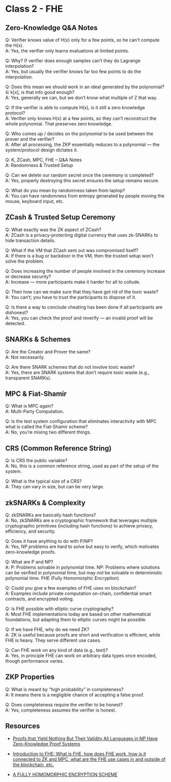 # Class 2 - FHE

## Zero-Knowledge Q&A Notes

Q: Verifier knows value of H(x) only for a few points, so he can't compute the H(x). <br/>
A: Yes, the verifier only learns evaluations at limited points.

Q: Why? If verifier does enough samples can’t they do Lagrange interpolation?<br/>
A: Yes, but usually the verifier knows far too few points to do the interpolation.

Q: Does this mean we should work in an ideal generated by the polynomial? <Z> ∈ k[x], is that info good enough?<br/>
A: Yes, generally we can, but we don’t know what multiple of Z that way.

Q: If the verifier is able to compute H(x), is it still a zero knowledge protocol?<br/>
A: Verifier only knows H(x) at a few points, so they can’t reconstruct the whole polynomial. That preserves zero knowledge.

Q: Who comes up / decides on the polynomial to be used between the prover and the verifier?<br/>
A: After all processing, the ZKP essentially reduces to a polynomial — the system/protocol design dictates it.

Q: K, ZCash, MPC, FHE – Q&A Notes<br/>
A: Randomness & Trusted Setup

Q: Can we delete our random secret once the ceremony is completed?<br/>
A: Yes, properly destroying this secret ensures the setup remains secure.

Q: What do you mean by randomness taken from laptop?<br/>
A: You can have randomness from entropy generated by people moving the mouse, keyboard input, etc.

## ZCash & Trusted Setup Ceremony

Q: What exactly was the ZK aspect of ZCash?<br/>
A: ZCash is a privacy-protecting digital currency that uses zk-SNARKs to hide transaction details.

Q: What if the VM that ZCash sent out was compromised itself?<br/>
A: If there is a bug or backdoor in the VM, then the trusted setup won’t solve the problem.

Q: Does increasing the number of people involved in the ceremony increase or decrease security?<br/>
A: Increase — more participants make it harder for all to collude.

Q: Then how can we make sure that they have got rid of the toxic waste?<br/>
A: You can’t; you have to trust the participants to dispose of it.

Q: Is there a way to conclude cheating has been done if all participants are dishonest?<br/>
A: Yes, you can check the proof and reverify — an invalid proof will be detected.

## SNARKs & Schemes

Q: Are the Creator and Prover the same?<br/>
A: Not necessarily.

Q: Are there SNARK schemes that do not involve toxic waste?<br/>
A: Yes, there are SNARK systems that don’t require toxic waste (e.g., transparent SNARKs).

## MPC & Fiat-Shamir

Q: What is MPC again?<br/>
A: Multi-Party Computation.

Q: Is the test system configuration that eliminates interactivity with MPC what is called the Fiat-Shamir scheme?<br/>
A: No, you’re mixing two different things.

## CRS (Common Reference String)

Q: Is CRS the public variable?<br/>
A: No, this is a common reference string, used as part of the setup of the system.

Q: What is the typical size of a CRS?<br/>
A: They can vary in size, but can be very large.

## zkSNARKs & Complexity

Q: zkSNARKs are basically hash functions?<br/>
A: No, zkSNARKs are a cryptographic framework that leverages multiple cryptographic primitives (including hash functions) to achieve privacy, efficiency, and security.

Q: Does it have anything to do with P/NP?<br/>
A: Yes, NP problems are hard to solve but easy to verify, which motivates zero-knowledge proofs.

Q: What are P and NP?<br/>
A:
P: Problems solvable in polynomial time.
NP: Problems where solutions can be verified in polynomial time, but may not be solvable in deterministic polynomial time.
FHE (Fully Homomorphic Encryption)

Q: Could you give a few examples of FHE uses on blockchain?<br/>
A: Examples include private computation on-chain, confidential smart contracts, and encrypted voting.

Q: Is FHE possible with elliptic curve cryptography?<br/>
A: Most FHE implementations today are based on other mathematical foundations, but adapting them to elliptic curves might be possible.

Q: If we have FHE, why do we need ZK?<br/>
A: ZK is useful because proofs are short and verification is efficient, while FHE is heavy. They serve different use cases.

Q: Can FHE work on any kind of data (e.g., text)?<br/>
A: Yes, in principle FHE can work on arbitrary data types once encoded, though performance varies.

## ZKP Properties

Q: What is meant by “high probability” in completeness?<br/>
A: It means there is a negligible chance of accepting a false proof.

Q: Does completeness require the verifier to be honest?<br/>
A: Yes, completeness assumes the verifier is honest.


## Resources

- [Proofs that Yield Nothing But Their Validity All Languages in NP Have Zero-Knowledge Proof Systems](https://people.csail.mit.edu/silvio/Selected%20Scientific%20Papers/Zero%20Knowledge/Proofs_That_Yield_Nothing_But_Their_Validity_or_All_Languages_in_NP_Have_Zero-Knowledge_Proof_Systems.pdf)

- [Introduction to FHE: What is FHE, how does FHE work, how is it connected to ZK and MPC, what are the FHE use cases in and outside of the blockchain, etc.](https://taiko.mirror.xyz/2O9rJeB-1PalQeYQlZkn4vgRNr_PgzaO8TWUOM5wf3M)

- [A FULLY HOMOMORPHIC ENCRYPTION SCHEME](https://crypto.stanford.edu/craig/craig-thesis.pdf)
